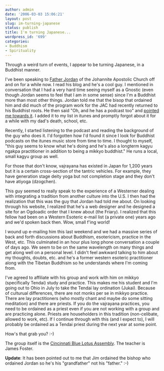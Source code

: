 ```yaml
---
author: admin
date: '2006-03-03 15:06:21'
layout: post
slug: im-turning-japanese
status: publish
title: I'm turning Japanese...
wordpress_id: '699'
categories:
- Buddhism
- Spirituality
---
```

Through a weird turn of events, I appear to be turning Japanese, in a Buddhist manner.

I've been speaking to <a href="http://egina.blogspot.com">Father Jordan</a> of the Johannite Apostolic Church off and on for a while now. I read his blog and he's a cool guy. I mentioned in conversation that I had a very hard time seeing myself as a Gnostic (even though Jordan seems to feel that I am in some sense) since I'm a Buddhist more than most other things. Jordan told me that the bisop that ordained him and did much of the program work for the JAC had recently returned to his Buddhist roots. He then said "Oh, and he has a podcast too" and <a href="http://www.daiun-ji.org/podcast.html">pointed me towards it</a>. I added it to my list in itunes and promptly forgot about it for a while with my dad's death, school, etc.

Recently, I started listening to the podcast and reading the background of the guy who does it. I'd forgotten how I'd found it since I look for Buddhist podcasts on the itunes music store from time to time. I thought to myself, "this guy seems to know what he's doing and he's also a longterm kagyu ngakpa practitioner in addition to being a mikkyo buddhist." He runs a local, small kagyu group as well.

For those that don't know, vajrayana has existed in Japan for 1,200 years but it is a certain cross-section of the tantric vehicles. For example, they have generation stage deity yoga but not completion stage and they don't have atiyoga (dzogchen).

This guy seemed to really speak to the experience of a Westerner dealing with integrating a tradition from another culture into the U.S. I then had the realization that this was the guy that Jordan had told me about. On looking through his website, I realized that he's a web designer and he designed a site for an Ogdoadic order that I knew about (the Friary). I realized that this fellow had been on a Western Esoteric e-mail list (a private one) years ago and we'd spoken back then. Wow, small f'ing world!

I wound up e-mailing him this last weekend and we had a massive series of back and forth discussions about Buddhism, esotericism, practice in the West, etc. This culminated in an hour plus long phone conversation a couple of days ago. We seem to be on the same wavelength on many things and get along well on a personal level. I didn't feel awkward talking to him about my thoughts, doubts, etc. and he's a former western esoteric practitioner along with the Tibetan Buddhism so he understands where I'm coming from.

I've agreed to affiliate with his group and work with him on mikkyo (specifically Tendai) study and practice. This makes me his student and I'm going out to Ohio in July to take the Tendai lay ordination (Jukai). Because of culturual differences, there are not monks per se in mikkyo practice. There are lay practitioners (who mostly chant and maybe do some sitting meditation) and there are priests. If you do the vajrayana practices, you need to be ordained as a priest even if you are not working with a group and are practicing alone. Priests are householders in this tradition (non-celibate, allowed to work, etc). If I continue through with this (and I expect to), I will probably be ordained as a Tendai priest during the next year at some point.

How's that grab you? :-)

The group itself is the <a href="http://www.daiun-ji.org/">Cincinnati Blue Lotus Assembly</a>. The teacher is James Foster.

<strong>Update</strong>: It has been pointed out to me that Jim ordained the bishop who ordained Jordan so he's his "grandfather" not his "father." :-)
